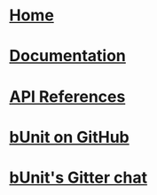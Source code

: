 # [Home](/)
# [Documentation](/docs)
# [API References](/api/Bunit.TestContext.html)
# [bUnit on GitHub](https://github.com/egil/bunit)
# [bUnit's Gitter chat](https://gitter.im/egil/bunit)